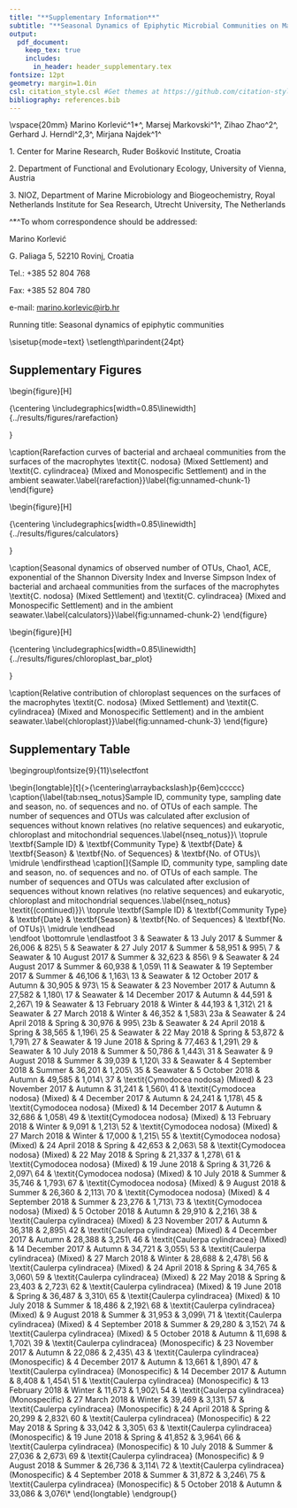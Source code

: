 ```yaml
---
title: "**Supplementary Information**"
subtitle: "**Seasonal Dynamics of Epiphytic Microbial Communities on Marine Macrophyte Surfaces**"
output:
  pdf_document:
    keep_tex: true
    includes:
      in_header: header_supplementary.tex
fontsize: 12pt
geometry: margin=1.0in
csl: citation_style.csl #Get themes at https://github.com/citation-style-language/styles
bibliography: references.bib
---
```




\vspace{20mm}
Marino Korlević^1$*$^, Marsej Markovski^1^, Zihao Zhao^2^, Gerhard J. Herndl^2,3^, Mirjana Najdek^1^

1\. Center for Marine Research, Ruđer Bošković Institute, Croatia

2\. Department of Functional and Evolutionary Ecology, University of Vienna, Austria

3\. NIOZ, Department of Marine Microbiology and Biogeochemistry, Royal Netherlands Institute for Sea Research, Utrecht University, The Netherlands

^$*$^To whom correspondence should be addressed:

Marino Korlević

G. Paliaga 5, 52210 Rovinj, Croatia

Tel.: +385 52 804 768

Fax: +385 52 804 780

e-mail: marino.korlevic@irb.hr

Running title: Seasonal dynamics of epiphytic communities

\sisetup{mode=text}
\setlength\parindent{24pt}

## Supplementary Figures

\begin{figure}[H]

{\centering \includegraphics[width=0.85\linewidth]{../results/figures/rarefaction} 

}

\caption{Rarefaction curves of bacterial and archaeal communities from the surfaces of the macrophytes \textit{C. nodosa} (Mixed Settlement) and \textit{C. cylindracea} (Mixed and Monospecific Settlement) and in the ambient seawater.\label{rarefaction}}\label{fig:unnamed-chunk-1}
\end{figure}

\begin{figure}[H]

{\centering \includegraphics[width=0.85\linewidth]{../results/figures/calculators} 

}

\caption{Seasonal dynamics of observed number of OTUs, Chao1, ACE, exponential of the Shannon Diversity Index and Inverse Simpson Index of bacterial and archaeal communities from the surfaces of the macrophytes \textit{C. nodosa} (Mixed Settlement) and \textit{C. cylindracea} (Mixed and Monospecific Settlement) and in the ambient seawater.\label{calculators}}\label{fig:unnamed-chunk-2}
\end{figure}

\begin{figure}[H]

{\centering \includegraphics[width=0.85\linewidth]{../results/figures/chloroplast_bar_plot} 

}

\caption{Relative contribution of chloroplast sequences on the surfaces of the macrophytes \textit{C. nodosa} (Mixed Settlement) and \textit{C. cylindracea} (Mixed and Monospecific Settlement) and in the ambient seawater.\label{chloroplast}}\label{fig:unnamed-chunk-3}
\end{figure}

## Supplementary Table

\begingroup\fontsize{9}{11}\selectfont

\begin{longtable}[t]{>{\centering\arraybackslash}p{6em}ccccc}
\caption{\label{tab:nseq_notus}Sample ID, community type, sampling date and season, no. of sequences and no. of OTUs of each sample. The number of sequences and OTUs was calculated after exclusion of sequences without known relatives (no relative sequences) and eukaryotic, chloroplast and mitochondrial sequences.\label{nseq_notus}}\\
\toprule
\textbf{Sample ID} & \textbf{Community Type} & \textbf{Date} & \textbf{Season} & \textbf{No. of Sequences} & \textbf{No. of OTUs}\\
\midrule
\endfirsthead
\caption[]{Sample ID, community type, sampling date and season, no. of sequences and no. of OTUs of each sample. The number of sequences and OTUs was calculated after exclusion of sequences without known relatives (no relative sequences) and eukaryotic, chloroplast and mitochondrial sequences.\label{nseq_notus} \textit{(continued)}}\\
\toprule
\textbf{Sample ID} & \textbf{Community Type} & \textbf{Date} & \textbf{Season} & \textbf{No. of Sequences} & \textbf{No. of OTUs}\\
\midrule
\endhead
\
\endfoot
\bottomrule
\endlastfoot
3 & Seawater & 13 July 2017 & Summer & 26,006 & 825\\
5 & Seawater & 27 July 2017 & Summer & 58,951 & 995\\
7 & Seawater & 10 August 2017 & Summer & 32,623 & 856\\
9 & Seawater & 24 August 2017 & Summer & 60,938 & 1,059\\
11 & Seawater & 19 September 2017 & Summer & 46,106 & 1,163\\
13 & Seawater & 12 October 2017 & Autumn & 30,905 & 973\\
15 & Seawater & 23 November 2017 & Autumn & 27,582 & 1,180\\
17 & Seawater & 14 December 2017 & Autumn & 44,591 & 2,267\\
19 & Seawater & 13 February 2018 & Winter & 44,193 & 1,312\\
21 & Seawater & 27 March 2018 & Winter & 46,352 & 1,583\\
23a & Seawater & 24 April 2018 & Spring & 30,976 & 995\\
23b & Seawater & 24 April 2018 & Spring & 38,565 & 1,196\\
25 & Seawater & 22 May 2018 & Spring & 53,872 & 1,791\\
27 & Seawater & 19 June 2018 & Spring & 77,463 & 1,291\\
29 & Seawater & 10 July 2018 & Summer & 50,786 & 1,443\\
31 & Seawater & 9 August 2018 & Summer & 39,039 & 1,120\\
33 & Seawater & 4 September 2018 & Summer & 36,201 & 1,205\\
35 & Seawater & 5 October 2018 & Autumn & 49,585 & 1,014\\
37 & \textit{Cymodocea nodosa} (Mixed) & 23 November 2017 & Autumn & 31,241 & 1,560\\
41 & \textit{Cymodocea nodosa} (Mixed) & 4 December 2017 & Autumn & 24,241 & 1,178\\
45 & \textit{Cymodocea nodosa} (Mixed) & 14 December 2017 & Autumn & 32,686 & 1,058\\
49 & \textit{Cymodocea nodosa} (Mixed) & 13 February 2018 & Winter & 9,091 & 1,213\\
52 & \textit{Cymodocea nodosa} (Mixed) & 27 March 2018 & Winter & 17,000 & 1,215\\
55 & \textit{Cymodocea nodosa} (Mixed) & 24 April 2018 & Spring & 42,653 & 2,063\\
58 & \textit{Cymodocea nodosa} (Mixed) & 22 May 2018 & Spring & 21,337 & 1,278\\
61 & \textit{Cymodocea nodosa} (Mixed) & 19 June 2018 & Spring & 31,726 & 2,097\\
64 & \textit{Cymodocea nodosa} (Mixed) & 10 July 2018 & Summer & 35,746 & 1,793\\
67 & \textit{Cymodocea nodosa} (Mixed) & 9 August 2018 & Summer & 26,360 & 2,113\\
70 & \textit{Cymodocea nodosa} (Mixed) & 4 September 2018 & Summer & 23,276 & 1,713\\
73 & \textit{Cymodocea nodosa} (Mixed) & 5 October 2018 & Autumn & 29,910 & 2,216\\
38 & \textit{Caulerpa cylindracea} (Mixed) & 23 November 2017 & Autumn & 36,318 & 2,895\\
42 & \textit{Caulerpa cylindracea} (Mixed) & 4 December 2017 & Autumn & 28,388 & 3,251\\
46 & \textit{Caulerpa cylindracea} (Mixed) & 14 December 2017 & Autumn & 34,721 & 3,055\\
53 & \textit{Caulerpa cylindracea} (Mixed) & 27 March 2018 & Winter & 28,688 & 2,478\\
56 & \textit{Caulerpa cylindracea} (Mixed) & 24 April 2018 & Spring & 34,765 & 3,060\\
59 & \textit{Caulerpa cylindracea} (Mixed) & 22 May 2018 & Spring & 23,403 & 2,723\\
62 & \textit{Caulerpa cylindracea} (Mixed) & 19 June 2018 & Spring & 36,487 & 3,310\\
65 & \textit{Caulerpa cylindracea} (Mixed) & 10 July 2018 & Summer & 18,486 & 2,192\\
68 & \textit{Caulerpa cylindracea} (Mixed) & 9 August 2018 & Summer & 31,953 & 3,099\\
71 & \textit{Caulerpa cylindracea} (Mixed) & 4 September 2018 & Summer & 29,280 & 3,152\\
74 & \textit{Caulerpa cylindracea} (Mixed) & 5 October 2018 & Autumn & 11,698 & 1,702\\
39 & \textit{Caulerpa cylindracea} (Monospecific) & 23 November 2017 & Autumn & 22,086 & 2,435\\
43 & \textit{Caulerpa cylindracea} (Monospecific) & 4 December 2017 & Autumn & 13,661 & 1,890\\
47 & \textit{Caulerpa cylindracea} (Monospecific) & 14 December 2017 & Autumn & 8,408 & 1,454\\
51 & \textit{Caulerpa cylindracea} (Monospecific) & 13 February 2018 & Winter & 11,673 & 1,902\\
54 & \textit{Caulerpa cylindracea} (Monospecific) & 27 March 2018 & Winter & 39,469 & 3,131\\
57 & \textit{Caulerpa cylindracea} (Monospecific) & 24 April 2018 & Spring & 20,299 & 2,832\\
60 & \textit{Caulerpa cylindracea} (Monospecific) & 22 May 2018 & Spring & 33,042 & 3,305\\
63 & \textit{Caulerpa cylindracea} (Monospecific) & 19 June 2018 & Spring & 41,852 & 3,964\\
66 & \textit{Caulerpa cylindracea} (Monospecific) & 10 July 2018 & Summer & 27,036 & 2,673\\
69 & \textit{Caulerpa cylindracea} (Monospecific) & 9 August 2018 & Summer & 26,736 & 3,114\\
72 & \textit{Caulerpa cylindracea} (Monospecific) & 4 September 2018 & Summer & 31,872 & 3,246\\
75 & \textit{Caulerpa cylindracea} (Monospecific) & 5 October 2018 & Autumn & 33,086 & 3,076\\*
\end{longtable}
\endgroup{}
